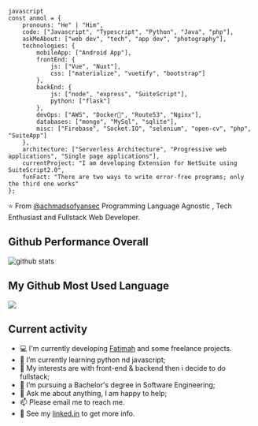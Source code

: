 ```
javascript
const anmol = {
    pronouns: "He" | "Him",
    code: ["Javascript", "Typescript", "Python", "Java", "php"],
    askMeAbout: ["web dev", "tech", "app dev", "photography"],
    technologies: {
        mobileApp: ["Android App"],
        frontEnd: {
            js: ["Vue", "Nuxt"],
            css: ["materialize", "vuetify", "bootstrap"]
        },
        backEnd: {
            js: ["node", "express", "SuiteScript"],
            python: ["flask"]
        },
        devOps: ["AWS", "Docker🐳", "Route53", "Nginx"],
        databases: ["mongo", "MySql", "sqlite"],
        misc: ["Firebase", "Socket.IO", "selenium", "open-cv", "php", "SuiteApp"]
    },
    architecture: ["Serverless Architecture", "Progressive web applications", "Single page applications"],
    currentProject: "I am developing Extension for NetSuite using SuiteScript2.0",
    funFact: "There are two ways to write error-free programs; only the third one works"
};
```

⭐️ From [@achmadsofyansec](https://github.com/achmadsofyansec)
Programming Language Agnostic , Tech Enthusiast and Fullstack Web Developer.

## Github Performance Overall

![github stats](https://github-readme-stats.vercel.app/api?username=achmadsofyansec&show_icons=true)

## My Github Most Used Language

<img src="https://github-readme-stats.vercel.app/api/top-langs/?username=achmadsofyansec&theme=vue">

## Current activity

- 💻 I'm currently developing <a href="https://github.com/achmadsofyansec">Fatimah</a> and some freelance projects.
- 📖 I’m currently learning python nd javascript;
- 🤔 My interests are with front-end & backend then i decide to do fullstack;
- 💼 I’m pursuing a Bachelor's degree in Software Engineering;
- 💬 Ask me about anything, I am happy to help;
- 📫 Please email me to reach me.
- 📝 See my <a href="https://www.linkedin.com/in/achmadsofyansec/">linked.in</a> to get more info.
